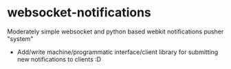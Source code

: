 websocket-notifications
=======================

Moderately simple websocket and python based webkit notifications pusher "system"

* Add/write machine/programmatic interface/client library for submitting new notifications to clients :D

